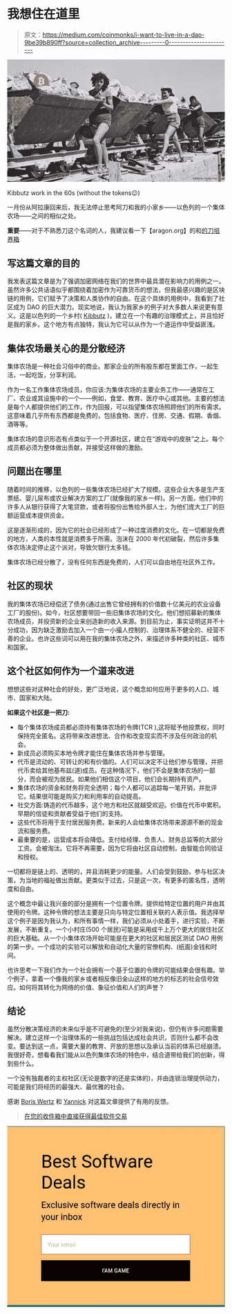 # 我想住在道里

> 原文：<https://medium.com/coinmonks/i-want-to-live-in-a-dao-9be39b890ff?source=collection_archive---------0----------------------->

![](img/42bcc22c2b516e999da9866249af3031.png)

Kibbutz work in the 60s (without the tokens😉)

一月份从阿拉康回来后，我无法停止思考阿刀和我的小家乡——以色列的一个集体农场——之间的相似之处。

**重要**——对于不熟悉刀这个名词的人，我建议看一下【aragon.org】的和[的刀培养箱](https://www.daoincubator.org/)

## 写这篇文章的目的

我发表这篇文章是为了强调加密网络在我们的世界中最具潜在影响力的用例之一。虽然许多公共话语似乎都围绕着加密作为可靠货币的想法，但我最感兴趣的是区块链的用例，它们赋予了决策和人类协作的自由。在这个具体的用例中，我看到了社区成为 DAO 的巨大潜力。现实地说，我认为我家乡的例子对大多数人来说更有意义。这是以色列的一个乡村( [Kibbutz](https://en.wikipedia.org/wiki/Kibbutz) )，建立在一个有趣的治理模式上，并且恰好是我的家乡。这个地方有点独特，我认为它可以从作为一个道运作中受益匪浅。

## 集体农场最关心的是分散经济

集体农场是一种社会习俗中的商业。那家企业的所有股东都在里面工作，一起生活，一起吃饭，分享利润。

作为一名工作集体农场成员，你应该:为集体农场的主要业务工作——通常在工厂、农业或其设施中的一个——例如，食堂、教育、医疗中心或其他。主要的想法是每个人都提供他们的工作，作为回报，可以指望集体农场照顾他们的所有需求。这意味着几乎所有东西都是免费的，包括食物、医疗、住房、交通、假期、香烟、酒等等。

集体农场的意识形态有点类似于一个开源社区，建立在“游戏中的皮肤”之上。每个成员都必须为整体做出贡献，并接受这样做的激励。

## 问题出在哪里

随着时间的推移，以色列的一些集体农场已经扩大了规模。这些企业大多是生产支票纸、婴儿尿布或农业解决方案的工厂(就像我的家乡一样)。另一方面，他们中的许多人从银行获得了大笔贷款，或者将股份出售给外部人士，为他们庞大工厂的巨额运营成本提供资金。

这是逐渐形成的，因为它的社会已经形成了一种过度消费的文化。在一切都是免费的地方，人类的本性就是消费多于所需。泡沫在 2000 年代初破裂，然后许多集体农场决定停止这个派对，导致欠银行太多钱。

集体农场已经分散了，没有任何东西是免费的，人们可以自由地在社区外工作。

## 社区的现状

我的集体农场已经偿还了债务(通过出售它曾经拥有的价值数十亿美元的农业设备工厂的股份)。如今，社区想要带回一些旧集体农场的文化。他们想招募新的集体农场成员，并投资新的企业来创造新的收入来源。到目前为止，事实证明这并不十分成功，因为缺乏激励去加入一个由一小撮人控制的、治理体系不健全的、经营不善的企业。也许这些词可以用在我的集体农场之外，来描述许多种类的社区、城市和国家。

## 这个社区如何作为一个道来改进

想想这些对这种社会的好处，更广泛地说，这个概念如何应用于更多的人口、城市、国家和大陆。

**如果这个社区是一把刀:**

*   每个集体农场成员都必须持有集体农场的令牌(TCR ),这将赋予他投票权，同时保持完全匿名。这将带来改进想法、合作和改变现实而不涉及任何政治的机会。
*   新成员必须购买本地令牌才能住在集体农场并参与管理。
*   代币是流动的、可转让的和有价值的。人们可以决定不让他们参与管理，并把代币卖给其他基布兹(道)成员。在这种情况下，他们不会是集体农场的一部分，而会被视为居民。如果他们相信这个项目，他们会长期持有资产。
*   集体农场的资金和财务将完全透明；每个人都可以追踪每一笔开销，并批评它。结果很可能是购买力和利用率的自动提高。
*   社交方面:铸造的代币越多，这个地方和社区就越受欢迎。价值在代币中累积。早期的信徒和贡献者受益于他们的支持。
*   这些代币将用于支付居民服务费。新来的人会给集体农场带来源源不断的现金流和服务费。
*   最重要的是，运营成本将会降低。支付给经理、负责人、财务总监等的大部分工资。会被淘汰。它将不再需要，因为它将由社区自动控制，由智能合同验证和授权。

一切都将是链上的、透明的，并且消耗更少的能量。人们会受到鼓励，参与社区决策，为当地的福祉做出贡献。更类似于过去，只是这一次，有更多的匿名性，透明度和自由。

这个概念中最让我兴奋的部分是拥有一个位置令牌。提供给特定位置的用户并由其使用的令牌。这种令牌的想法主要是只向与特定位置相关联的人表示值。我选择举这个例子是因为我认为，和所有事情一样，我们必须从小处着手，进行实验，不断发展，不断重复。一个小村庄(500 个居民)可能是采用成千上万个更大的居住社区的巨大基础。从一个小集体农场开始可能是在更大的社区和居民区测试 DAO 用例的第一步。一个成功的实验可以解放和自动化大量的官僚机构、(纸面)金钱和时间。

也许思考一下我们作为一个社会拥有一个基于位置的令牌的可能结果会很有趣。举个例子，拿着一个像我的家乡或者相反像旧金山这样的地方的标志的社会信号效应。如何将其转化为网络的价值、象征价值和人们的声誉？

## 结论

虽然分散决策经济的未来似乎是不可避免的(至少对我来说)，但仍有许多问题需要解决。建立这样一个治理体系的一些挑战包括达成社会共识，否则什么都不会改变。要达到这一点，需要大量的教育、开放的思想以及承认当前的体系已经崩溃。我很好奇，想看看我们能从以色列集体农场的特色中，结合道带给我们的创新，得到些什么。

一个没有独裁者的主权社区(无论是数字的还是实体的)，并由连锁治理提供动力，可能是我们将经历的最强大、最优雅的社会。

感谢 [Boris Wertz](https://medium.com/u/23d3bd5e855c?source=post_page-----9be39b890ff--------------------------------) 和 [Yannick](https://medium.com/u/6098e80b175b?source=post_page-----9be39b890ff--------------------------------) 对这篇文章提供了有用的反馈。

> [在您的收件箱中直接获得最佳软件交易](https://coincodecap.com/?utm_source=coinmonks)

[![](img/7c0b3dfdcbfea594cc0ae7d4f9bf6fcb.png)](https://coincodecap.com/?utm_source=coinmonks)